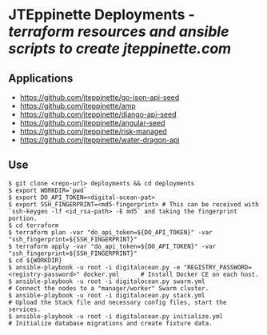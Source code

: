 # JTEppinette Deployments - *terraform resources and ansible scripts to create jteppinette.com*

## Applications

* https://github.com/jteppinette/go-json-api-seed
* https://github.com/jteppinette/amp
* https://github.com/jteppinette/django-api-seed
* https://github.com/jteppinette/angular-seed
* https://github.com/jteppinette/risk-managed
* https://github.com/jteppinette/water-dragon-api

## Use

```
$ git clone <repo-url> deployments && cd deployments
$ export WORKDIR=`pwd`
$ export DO_API_TOKEN=<digital-ocean-pat>
$ export SSH_FINGERPRINT=<md5-fingerprint> # This can be received with `ssh-keygen -lf <id_rsa-path> -E md5` and taking the fingerprint portion.
$ cd terraform
$ terraform plan -var "do_api_token=${DO_API_TOKEN}" -var "ssh_fingerprint=${SSH_FINGERPRINT}"
$ terraform apply -var "do_api_token=${DO_API_TOKEN}" -var "ssh_fingerprint=${SSH_FINGERPRINT}"
$ cd ${WORKDIR}
$ ansible-playbook -u root -i digitalocean.py -e "REGISTRY_PASSWORD=<registry-password>" docker.yml      # Install Docker CE on each host.
$ ansible-playbook -u root -i digitalocean.py swarm.yml                                                         # Connect the nodes to a "manager/worker" Swarm cluster.
$ ansible-playbook -u root -i digitalocean.py stack.yml                                                         # Upload the Stack file and necessary config files, start the services.
$ ansible-playbook -u root -i digitalocean.py initialize.yml                                                    # Initialize database migrations and create fixture data.
```
